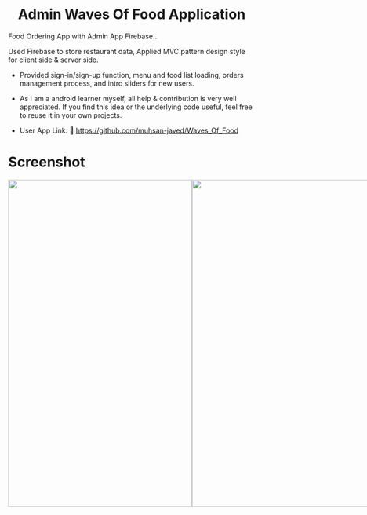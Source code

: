 <h1 align="center">
  Admin Waves Of Food Application
</h1>  
 
Food Ordering App with Admin App Firebase...
 
Used Firebase to store restaurant data, Applied MVC pattern design style for client side & server side.
  
- Provided sign-in/sign-up function, menu and food list loading, orders management process, and intro sliders for new users.
    
- As I am a android learner myself, all help & contribution is very well appreciated. If you find this idea or the underlying code useful, feel free to reuse it in your own projects.
 
- User App Link: 🔗 https://github.com/muhsan-javed/Waves_Of_Food

# Screenshot

<div style="display: flex; flex-direction: row;">
 <img src="https://github.com/muhsan-javed/Waves_Of_Food/assets/67718185/87ad0884-4c14-429f-b2cd-823fcf30b1b5" width="375" height="667">
 <img src="https://github.com/muhsan-javed/Waves_Of_Food/assets/67718185/b03f4ed9-560e-4a0a-99d2-2fbeaa3d5ad7" width="375" height="667">
 <img src="https://github.com/muhsan-javed/Waves_Of_Food/assets/67718185/10bdb2be-bb99-4135-8f35-1ebb7ff7f5cb" width="375" height="667">
 <img src="https://github.com/muhsan-javed/Waves_Of_Food/assets/67718185/3f59d30c-0ae5-4197-9405-94d2903313ab" width="375" height="667">
 
 <img src="https://github.com/muhsan-javed/Waves_Of_Food/assets/67718185/d3bbf012-5e15-40b1-9766-631043bf92d8" width="375" height="667">
 <img src="https://github.com/muhsan-javed/Waves_Of_Food/assets/67718185/27aadfe3-f52a-4fcb-8864-a9f8b293f648" width="375" height="667">
  <img src="https://github.com/muhsan-javed/Waves_Of_Food/assets/67718185/d4388565-bc2a-4dce-ac3e-fd1a3af9d3e4" width="375" height="667">

   <img src="https://github.com/muhsan-javed/Waves_Of_Food/assets/67718185/912758f2-2c55-4d4b-a4e8-ac410911dafa" width="375" height="667">
 <img src="https://github.com/muhsan-javed/Waves_Of_Food/assets/67718185/e854e034-5b0d-40f4-acd8-e40d09bdbe16" width="375" height="667">
  <img src="https://github.com/muhsan-javed/Waves_Of_Food/assets/67718185/9e719561-1ff2-4ab3-ae22-2af33385989d" width="375" height="667">
  
  <img src="https://github.com/muhsan-javed/Waves_Of_Food/assets/67718185/0d845ae4-796d-4b31-9ef1-bb9608a7245e" width="375" height="667">
</div>
